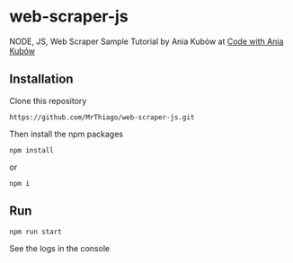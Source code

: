 # web-scraper-js
NODE, JS, Web Scraper Sample
Tutorial by Ania Kubów at [Code with Ania Kubów](https://www.youtube.com/watch?v=-3lqUHeZs_0)

## Installation
Clone this repository 
```
https://github.com/MrThiago/web-scraper-js.git
```

Then install the npm packages
```
npm install
```
or
```
npm i
```

## Run
```
npm run start
```

See the logs in the console
